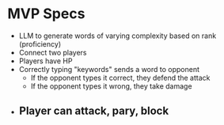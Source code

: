 # MVP Specs

- LLM to generate words of varying complexity based on rank (proficiency)
- Connect two players
- Players have HP
- Correctly typing "keywords" sends a word to opponent
  - If the opponent types it correct, they defend the attack
  - If the opponent types it wrong, they take damage
- ## Player can attack, pary, block
